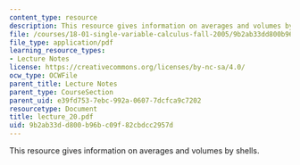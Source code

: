 ```yaml
---
content_type: resource
description: This resource gives information on averages and volumes by shells.
file: /courses/18-01-single-variable-calculus-fall-2005/9b2ab33dd800b96bc09f82cbdcc2957d_lecture_20.pdf
file_type: application/pdf
learning_resource_types:
- Lecture Notes
license: https://creativecommons.org/licenses/by-nc-sa/4.0/
ocw_type: OCWFile
parent_title: Lecture Notes
parent_type: CourseSection
parent_uid: e39fd753-7ebc-992a-0607-7dcfca9c7202
resourcetype: Document
title: lecture_20.pdf
uid: 9b2ab33d-d800-b96b-c09f-82cbdcc2957d
---
```

This resource gives information on averages and volumes by shells.